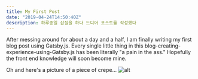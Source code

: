 ```yaml
---
title: My First Post
date: "2019-04-24T14:50:40Z"
description: 하루종일 삽질을 하다 드디어 포스트를 작성했다
---
```

After messing around for about a day and a half, I am finally writing my first blog post using Gatsby.js. Every single little thing in this blog-creating-experience-using-Gatsby.js has been literally "a pain in the ass." Hopefully the front end knowledge will soon become mine.

Oh and here's a picture of a piece of crepe... 
![alt](https://www.theworktop.com/wp-content/uploads/2014/12/Strawberries-and-Creme-Crepe-Cake-Slice.jpg "piece of crepe")